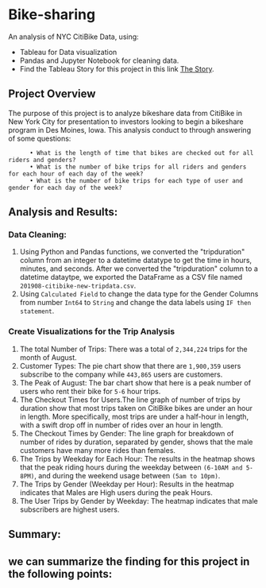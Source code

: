 # Bike-sharing 
An analysis of NYC CitiBike Data, using:
-	Tableau for Data visualization
-	Pandas and Jupyter Notebook for cleaning data.
- Find the Tableau Story for this project in this link [The Story]( https://public.tableau.com/app/profile/intisar3500/viz/NYCCitiBikeVizualizations/ChallengeNYCCiti-Bikes?publish=yes). 
## Project Overview
The purpose of this project is to analyze bikeshare data from CitiBike in New York City []() for presentation to investors looking to begin a bikeshare program in Des Moines, Iowa. This analysis conduct to through answering of some questions:

```
      •	What is the length of time that bikes are checked out for all riders and genders?
      •	What is the number of bike trips for all riders and genders for each hour of each day of the week?
      •	What is the number of bike trips for each type of user and gender for each day of the week?
```    
## Analysis and Results:
### Data Cleaning: 
1.	Using Python and Pandas functions, we converted the "tripduration" column from an integer to a datetime datatype to get the time in hours, minutes, and seconds. After we converted the "tripduration" column to a datetime dataytpe, we exported the DataFrame as a CSV file named ```201908-citibike-new-tripdata.csv```.   
2.	Using ```Calculated Field``` to change the data type for the Gender Columns from number ```Int64``` to ```String``` and change the data labels using ```IF then statement```. 
### Create Visualizations for the Trip Analysis
1. The total Number of Trips: There was a total of ```2,344,224``` trips for the month of August. 
2. Customer Types: The pie chart show that there are ```1,900,359``` users subscribe to the company while ```443,865``` users are customers.
3. The Peak of August: The bar chart show that here is a peak number of users who rent their bike for ```5-6``` hour trips.
4. The Checkout Times for Users.The line graph of number of trips by duration show that most trips taken on CitiBike bikes are under an hour in length. More specifically, most trips are under a half-hour in   length, with a swift drop off in number of rides over an hour in length.
5. The Checkout Times by Gender: The line graph for breakdown of number of rides by duration, separated by gender, shows that the male customers have  many more rides than females.
6. The Trips by Weekday for Each Hour: The results in  the heatmap shows that the peak riding hours during the  weekday between ```(6-10AM and 5-8PM)```, and during the weekend usage between ```(5am to 10pm)```. 
7. The Trips by Gender (Weekday per Hour): Results in the heatmap indicates that Males are High users during the peak Hours. 
8. The User Trips by Gender by Weekday:  The heatmap indicates that male subscribers are highest users.
## Summary: 
 we can summarize the finding for this project in the following points:
 - 


